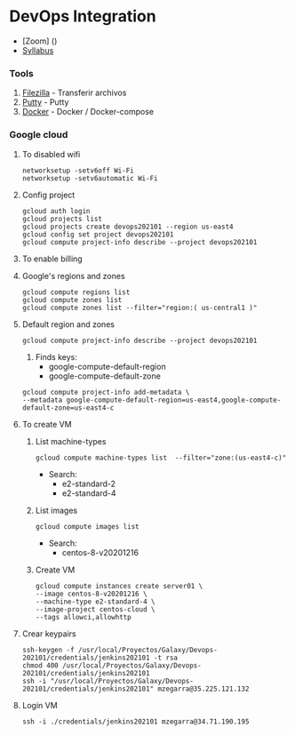 # DevOps Integration

* [Zoom] ()
* [Syllabus](https://raw.githubusercontent.com/mzegarras/Galaxy-DockerK8S-202009/master/Lab01/Syllabus.pdf)

### Tools

1. [Filezilla](https://filezilla-project.org/) - Transferir archivos
1. [Putty](https://www.putty.org/) - Putty
1. [Docker](https://www.docker.com/) - Docker / Docker-compose

### Google cloud

1. To disabled wifi

    ```console
    networksetup -setv6off Wi-Fi
    networksetup -setv6automatic Wi-Fi
    ```

1. Config project

    ```console
    gcloud auth login
    gcloud projects list
    gcloud projects create devops202101 --region us-east4
    gcloud config set project devops202101
    gcloud compute project-info describe --project devops202101
    ```

1. To enable billing

1. Google's regions and zones

    ```console
    gcloud compute regions list
    gcloud compute zones list
    gcloud compute zones list --filter="region:( us-central1 )"
    ```

1. Default region and zones
    ```console
    gcloud compute project-info describe --project devops202101
    ```
    1. Finds keys:  
        * google-compute-default-region
        * google-compute-default-zone

    ```console
    gcloud compute project-info add-metadata \
    --metadata google-compute-default-region=us-east4,google-compute-default-zone=us-east4-c
    ```


1. To create VM

    1. List machine-types
        ```console
        gcloud compute machine-types list  --filter="zone:(us-east4-c)"
        ```
        * Search:
            * e2-standard-2
            * e2-standard-4
        
    1. List images
        ```console
        gcloud compute images list
        ```
        * Search:
            * centos-8-v20201216

    1. Create VM
        ```console
        gcloud compute instances create server01 \
        --image centos-8-v20201216 \
        --machine-type e2-standard-4 \
        --image-project centos-cloud \
        --tags allowci,allowhttp
        ```

1. Crear keypairs

    ```console
    ssh-keygen -f /usr/local/Proyectos/Galaxy/Devops-202101/credentials/jenkins202101 -t rsa
    chmod 400 /usr/local/Proyectos/Galaxy/Devops-202101/credentials/jenkins202101
    ssh -i "/usr/local/Proyectos/Galaxy/Devops-202101/credentials/jenkins202101" mzegarra@35.225.121.132
    ```

1. Login VM
    ```console
    ssh -i ./credentials/jenkins202101 mzegarra@34.71.190.195
    ```